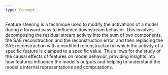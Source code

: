 ```yaml
---
type: Concept
---
```


Feature steering is a technique used to modify the activations of a model during a forward pass to influence downstream behavior. This involves decomposing the residual stream activity into the sum of two components, the SAE reconstruction and the reconstruction error, and then replacing the SAE reconstruction with a modified reconstruction in which the activity of a specific feature is clamped to a specific value. This allows for the study of the causal effects of features on model behavior, providing insights into how features influence the model's outputs and helping to understand the model's internal representations and computations.
